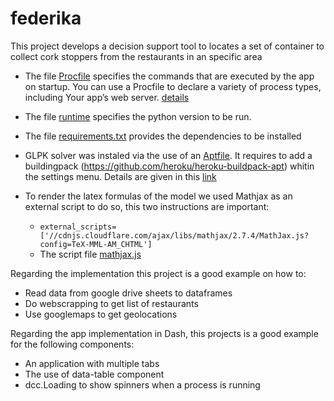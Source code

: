 # federika

This project develops a decision support tool to locates a set of container to collect cork stoppers from the restaurants in an specific area

* The file [Procfile](https://raw.githubusercontent.com/endorgobio/optimiserApp/master/Procfile) specifies the commands that are executed by the app on startup. You can use a Procfile to declare a variety of process types, including Your app’s web server. [details](https://devcenter.heroku.com/articles/procfile)

* The file [runtime](https://raw.githubusercontent.com/endorgobio/optimiserApp/master/runtime.txt) specifies the python version to be run.

* The file [requirements.txt](https://raw.githubusercontent.com/endorgobio/optimiserApp/master/requirements.txt) provides the dependencies to be installed

* GLPK solver was instaled via the use of an [Aptfile](https://raw.githubusercontent.com/endorgobio/optimiserApp/master/Aptfile). It requires to add a buildingpack (https://github.com/heroku/heroku-buildpack-apt)  whitin the settings menu. 
Details are given in this [link](https://devcenter.heroku.com/articles/buildpacks)

* To render the latex formulas of the model we used Mathjax as an external script to do so, this two instructions are important:
  * `external_scripts=['//cdnjs.cloudflare.com/ajax/libs/mathjax/2.7.4/MathJax.js?config=TeX-MML-AM_CHTML']`
  * The script file [mathjax.js](https://raw.githubusercontent.com/endorgobio/alternancia/master/assets/mathjax.js)
  
Regarding the implementation this project is a good example on how to:
* Read data from google drive sheets to dataframes
* Do webscrapping to get list of restaurants
* Use googlemaps to get geolocations

Regarding the app implementation in Dash, this projects is a good example for the following components:
* An application with multiple tabs
* The use of data-table component
* dcc.Loading to show spinners when a process is running
